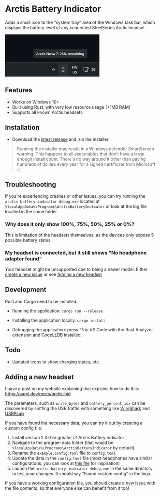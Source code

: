 # Arctis Battery Indicator

Adds a small icon to the "system tray" area of the Windows task bar, which displays the battery level of any connected SteelSeries Arctis headset.

![Screenshot of indicator on Windows task bar](docs/icon-screenshot.png)

## Features

* Works on Windows 10+
* Built using Rust, with very low resource usage (<1MB RAM)
* Supports all known Arctis headsets

## Installation

* Download the [latest release](https://github.com/aarol/arctis-battery-indicator/releases/latest) and run the installer

> Running the installer may result in a Windows defender SmartScreen warning. This happens to all executables that don't have a large enough install count. There's no way around it other than paying hundreds of dollars every year for a signed certificate from Microsoft :(

## Troubleshooting

If you're experiencing crashes or other issues, you can try running the `arctis-battery-indicator-debug.exe` located at `%localAppData%\Programs\ArctisBatteryIndicator` or look at the log file located in the same folder.

### Why does it only show 100%, 75%, 50%, 25% or 0%?

This is limitation of the headsets themselves, as the devices only expose 5 possible battery states.

### My headset is connected, but it still shows "No headphone adapter found"

Your headset might be unsupported due to being a newer model. Either [create a new issue](https://github.com/aarol/arctis-battery-indicator/issues/new) or see [Adding a new headset](#adding-a-new-headset)

## Development

Rust and Cargo need to be installed.

* Running the application: `cargo run --release`

* Installing the application locally: `cargo install`

* Debugging the application: press `F5` in VS Code with the Rust Analyzer extension and CodeLLDB installed.

## Todo

* Updated icons to show charging states, etc.

## Adding a new headset

I have a post on my website explaining that explains how to do this: <https://aarol.dev/posts/arctis-hid>

The parameters, such as `write_bytes` and `battery_percent_idx` can be discovered by sniffing the USB traffic with something like [WireShark](https://www.wireshark.org/) and [USBPcap](https://desowin.org/usbpcap/)

If you have found the necessary data, you can try it out by creating a custom config file:

1. Install version 2.0.0 or greater of Arctis Battery Indicator
2. Navigate to the program data folder (that would be `%localAppData%\Programs\ArctisBatteryIndicator` by default)
3. Rename the `example.config.toml` file to `config.toml`
4. Update the data in the `config.toml` file (most headphones have similar configurations, you can look at [this file](./src/headphone_models.rs) for inspiration)
5. Launch the `arctis-battery-indicator-debug.exe` in the same directory to test your changes. It should say "Found custom config" in the logs.

If you have a working configuration file, you should create a [new issue](https://github.com/aarol/arctis-battery-indicator/issues/new) with the file contents, so that everyone else can benefit from it too!
